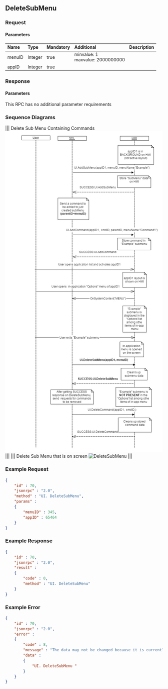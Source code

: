 ## DeleteSubMenu


### Request

#### Parameters

|Name|Type|Mandatory|Additional|Description|
|:---|:---|:--------|:---------|:----------|
|menuID|Integer|true|minvalue: 1<br>maxvalue: 2000000000||
|appID|Integer|true|||

### Response

#### Parameters

This RPC has no additional parameter requirements

### Sequence Diagrams
|||
Delete Sub Menu Containing Commands
![DeleteSubMenu](./assets/DeleteSubMenuWithCommands.png)
|||
|||
Delete Sub Menu that is on screen
![DeleteSubMenu](./assets/DeleteSubMenuOnScreen.png)
|||

### Example Request

```json
{
	"id" : 70,
	"jsonrpc" : "2.0",
	"method" : "UI. DeleteSubMenu",
	"params" :
	{
		"menuID" : 345,
		"appID" : 65464
	}
}
```
### Example Response

```json
{
	"id" : 70,
	"jsonrpc" : "2.0",
	"result" :
	{
		"code" : 0,
		"method" : "UI. DeleteSubMenu"
	}
}
```

### Example Error

```json
{
	"id" : 70,
	"jsonrpc" : "2.0",
	"error" :
	{
		"code" : 8,
		"message" : "The data may not be changed because it is currently in use",
		"data" :
		{
			"UI. DeleteSubMenu "
		}
	}
}
```
